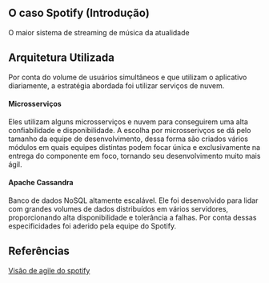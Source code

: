 ## O caso Spotify (Introdução)
O maior sistema de streaming de música da atualidade
## Arquitetura Utilizada
Por conta do volume de usuários simultâneos e que utilizam o aplicativo diariamente, a estratégia abordada foi utilizar serviços de nuvem. 
#### Microsserviços
Eles utilizam alguns microsserviços e nuvem para conseguirem uma alta confiabilidade e disponibilidade.
A escolha por microsserivços se dá pelo tamanho da equipe de desenvolvimento, dessa forma são criados vários módulos em quais equipes distintas podem focar única e exclusivamente na entrega do componente em foco, tornando seu desenvolvimento muito mais ágil.
#### Apache Cassandra
Banco de dados NoSQL altamente escalável. Ele foi desenvolvido para lidar com grandes volumes de dados distribuídos em vários servidores, proporcionando alta disponibilidade e tolerância a falhas. Por conta dessas especificidades foi aderido pela equipe do Spotify.
## Referências
[Visão de agile do spotify](https://www.product-frameworks.com/Spotify-MVP.html)
